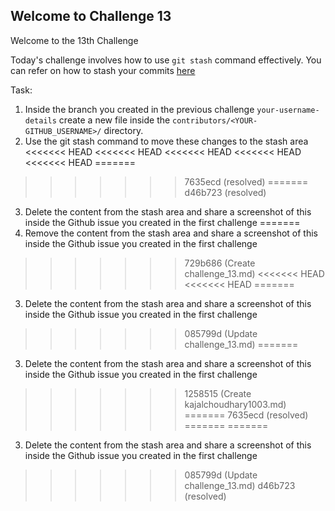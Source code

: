 ## Welcome to Challenge 13

Welcome to the 13th Challenge 

Today's challenge involves how to use ``git stash`` command effectively. You can refer on how to stash your commits [here](https://git-scm.com/book/en/v2/Git-Tools-Stashing-and-Cleaning)

Task: 
1. Inside the branch you created in the previous challenge ``your-username-details`` create a new file inside the ``contributors/<YOUR-GITHUB_USERNAME>/`` directory.
2. Use the git stash command to move these changes to the stash area
<<<<<<< HEAD
<<<<<<< HEAD
<<<<<<< HEAD
<<<<<<< HEAD
<<<<<<< HEAD
=======
>>>>>>> 7635ecd (resolved)
=======
>>>>>>> d46b723 (resolved)
3. Delete the content from the stash area and share a screenshot of this inside the Github issue you created in the first challenge
=======
3. Remove the content from the stash area and share a screenshot of this inside the Github issue you created in the first challenge
>>>>>>> 729b686 (Create challenge_13.md)
<<<<<<< HEAD
<<<<<<< HEAD
=======
3. Delete the content from the stash area and share a screenshot of this inside the Github issue you created in the first challenge
>>>>>>> 085799d (Update challenge_13.md)
=======
3. Delete the content from the stash area and share a screenshot of this inside the Github issue you created in the first challenge
>>>>>>> 1258515 (Create kajalchoudhary1003.md)
=======
>>>>>>> 7635ecd (resolved)
=======
=======
3. Delete the content from the stash area and share a screenshot of this inside the Github issue you created in the first challenge
>>>>>>> 085799d (Update challenge_13.md)
>>>>>>> d46b723 (resolved)
